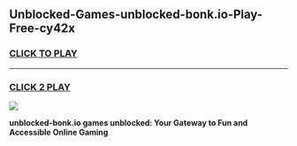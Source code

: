 
## Unblocked-Games-unblocked-bonk.io-Play-Free-cy42x
<h3>
<a href="https://premium76.site?title=unblocked-bonk.io&ref=20M">CLICK TO PLAY</a></h3>
<hr>

<h3>
<a href="https://premium76.site?title=unblocked-bonk.io&ref=20M">CLICK 2 PLAY</a>
  
</h3>

<a href="https://premium76.site?title=unblocked-bonk.io&ref=19M"><img src="https://clearcache.store/games.png"></a>


**unblocked-bonk.io games unblocked: Your Gateway to Fun and Accessible Online Gaming**

